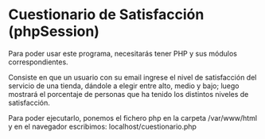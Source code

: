 # Cuestionario de Satisfacción (phpSession)
Para poder usar este programa, necesitarás tener PHP y sus módulos correspondientes.

Consiste en que un usuario con su email ingrese el nivel de satisfacción del servicio de una tienda, dándole a elegir entre alto, medio y bajo; luego mostrará el porcentaje de personas que ha tenido los distintos niveles de satisfacción.

Para poder ejecutarlo, ponemos el fichero php en la carpeta /var/www/html y en el navegador escribimos: localhost/cuestionario.php

